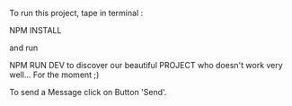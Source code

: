 To run this project, tape in terminal :

NPM INSTALL

and run 

NPM RUN DEV to discover our beautiful PROJECT who doesn't work very well... For the moment ;)

To send a Message click on Button 'Send'.
